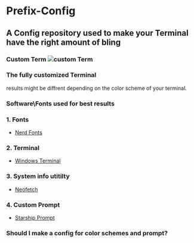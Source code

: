 # Prefix-Config
## A Config repository used to make your Terminal have the right amount of bling
### Custom Term ![custom Term](https://github.com/its-19818942118/Prefix-Neofetch/assets/87006850/82ee6db1-d2ab-4906-97ad-5c51ff21a745)
### The fully customized Terminal
results might be diffrent depending on the color scheme of your terminal.
### Software\Fonts used for best results
### 1. Fonts
* [Nerd Fonts](nerdfonts.com/)
### 2. Terminal
* [Windows Terminal](https://github.com/microsoft/terminal/)
### 3. System info utitilty
* [Neofetch](https://github.com/dylanaraps/neofetch/)
### 4. Custom Prompt
* [Starship Prompt](https://starship.rs/)
### Should I make a config for color schemes and prompt?
